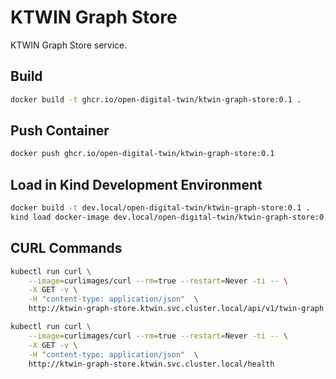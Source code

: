 # KTWIN Graph Store

KTWIN Graph Store service.

## Build

```sh
docker build -t ghcr.io/open-digital-twin/ktwin-graph-store:0.1 .
```

## Push Container

```sh
docker push ghcr.io/open-digital-twin/ktwin-graph-store:0.1
```

## Load in Kind Development Environment

```sh
docker build -t dev.local/open-digital-twin/ktwin-graph-store:0.1 .
kind load docker-image dev.local/open-digital-twin/ktwin-graph-store:0.1
```

## CURL Commands

```sh
kubectl run curl \
    --image=curlimages/curl --rm=true --restart=Never -ti -- \
    -X GET -v \
    -H "content-type: application/json"  \
    http://ktwin-graph-store.ktwin.svc.cluster.local/api/v1/twin-graph
```

```sh
kubectl run curl \
    --image=curlimages/curl --rm=true --restart=Never -ti -- \
    -X GET -v \
    -H "content-type: application/json"  \
    http://ktwin-graph-store.ktwin.svc.cluster.local/health
```

